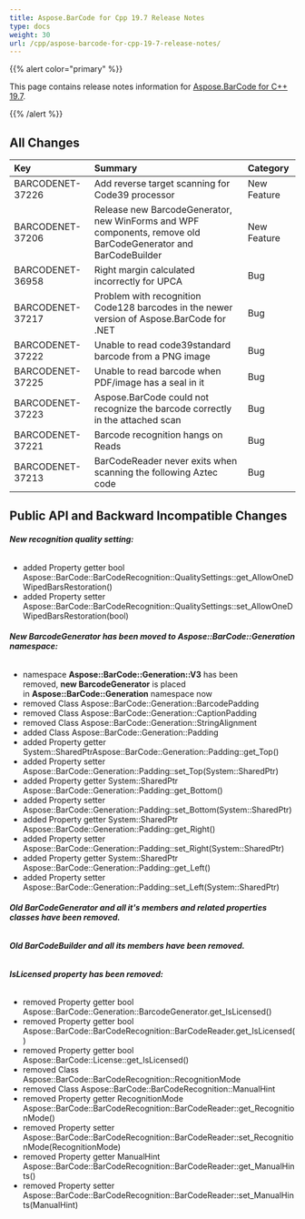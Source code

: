 ```yaml
---
title: Aspose.BarCode for Cpp 19.7 Release Notes
type: docs
weight: 30
url: /cpp/aspose-barcode-for-cpp-19-7-release-notes/
---
```


{{% alert color="primary" %}} 

This page contains release notes information for [Aspose.BarCode for C++ 19.7](https://downloads.aspose.com/barcode/cpp/new-releases/aspose.barcode-for-c---19.7/).

{{% /alert %}} 
## **All Changes**

|**Key**|**Summary**|**Category**|
| :- | :- | :- |
|BARCODENET-37226|Add reverse target scanning for Code39 processor|New Feature|
|BARCODENET-37206|Release new BarcodeGenerator, new WinForms and WPF components, remove old BarCodeGenerator and BarCodeBuilder|New Feature|
|BARCODENET-36958|Right margin calculated incorrectly for UPCA|Bug|
|BARCODENET-37217|Problem with recognition Code128 barcodes in the newer version of Aspose.BarCode for .NET|Bug|
|BARCODENET-37222|Unable to read code39standard barcode from a PNG image|Bug|
|BARCODENET-37225|Unable to read barcode when PDF/image has a seal in it|Bug|
|BARCODENET-37223|Aspose.BarCode could not recognize the barcode correctly in the attached scan|Bug|
|BARCODENET-37221|Barcode recognition hangs on Reads|Bug|
|BARCODENET-37213|BarCodeReader never exits when scanning the following Aztec code|Bug|
## **Public API and Backward Incompatible Changes**
###### **New recognition quality setting:**
- added Property getter bool Aspose::BarCode::BarCodeRecognition::QualitySettings::get_AllowOneDWipedBarsRestoration()
- added Property setter Aspose::BarCode::BarCodeRecognition::QualitySettings::set_AllowOneDWipedBarsRestoration(bool)
###### **New BarcodeGenerator has been moved to Aspose::BarCode::Generation namespace:**
- namespace **Aspose::BarCode::Generation::V3** has been removed, **new BarcodeGenerator** is placed in **Aspose::BarCode::Generation** namespace now
- removed Class Aspose::BarCode::Generation::BarcodePadding
- removed Class Aspose::BarCode::Generation::CaptionPadding
- removed Class Aspose::BarCode::Generation::StringAlignment
- added Class Aspose::BarCode::Generation::Padding
- added Property getter System::SharedPtr<Unit>Aspose::BarCode::Generation::Padding::get_Top()
- added Property setter Aspose::BarCode::Generation::Padding::set_Top(System::SharedPtr<Unit>)
- added Property getter System::SharedPtr<Unit> Aspose::BarCode::Generation::Padding::get_Bottom()
- added Property setter Aspose::BarCode::Generation::Padding::set_Bottom(System::SharedPtr<Unit>)
- added Property getter System::SharedPtr<Unit> Aspose::BarCode::Generation::Padding::get_Right()
- added Property setter Aspose::BarCode::Generation::Padding::set_Right(System::SharedPtr<Unit>)
- added Property getter System::SharedPtr<Unit> Aspose::BarCode::Generation::Padding::get_Left()
- added Property setter Aspose::BarCode::Generation::Padding::set_Left(System::SharedPtr<Unit>)
###### **Old BarCodeGenerator and all it's members and related properties classes have been removed.**
###### **Old BarCodeBuilder and all its members have been removed.**
###### **IsLicensed property has been removed:**
- removed Property getter bool Aspose::BarCode::Generation::BarcodeGenerator.get_IsLicensed()
- removed Property getter bool Aspose::BarCode::BarCodeRecognition::BarCodeReader.get_IsLicensed()
- removed Property getter bool Aspose::BarCode::License::get_IsLicensed()
- removed Class Aspose::BarCode::BarCodeRecognition::RecognitionMode
- removed Class Aspose::BarCode::BarCodeRecognition::ManualHint
- removed Property getter RecognitionMode Aspose::BarCode::BarCodeRecognition::BarCodeReader::get_RecognitionMode()
- removed Property setter Aspose::BarCode::BarCodeRecognition::BarCodeReader::set_RecognitionMode(RecognitionMode)
- removed Property getter ManualHint Aspose::BarCode::BarCodeRecognition::BarCodeReader::get_ManualHints()
- removed Property setter Aspose::BarCode::BarCodeRecognition::BarCodeReader::set_ManualHints(ManualHint)
